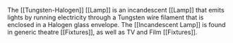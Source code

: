 The [[Tungsten-Halogen]] [[Lamp]] is an incandescent [[Lamp]] that emits lights by running electricity through a Tungsten wire filament that is enclosed in a Halogen glass envelope. The [[Incandescent Lamp]] is found in generic theatre [[Fixtures]], as well as TV and Film [[Fixtures]]. 